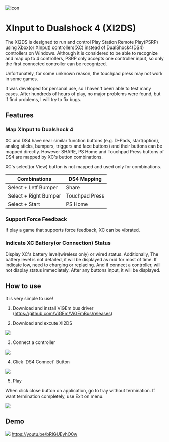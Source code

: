 ![icon](https://micro-artwork.github.io/images/projects/xi2ds/icon.png)

# XInput to Dualshock 4 (XI2DS)

The XI2DS is designed to run and control Play Station Remote Play(PSRP) using Xbox(or XInput) controllers(XC) instead of DualShock4(DS4) controllers on Windows. Although it is considered to be able to recognize and map up to 4 controllers, PSRP only accepts one controller input, so only the first connected controller can be recognized.

Unfortunately, for some unknown reason, the touchpad press may not work in some games.

It was developed for personal use, so I haven't been able to test many cases.  After hundreds of hours of play, no major problems were found, but if find problems, I will try to fix bugs.



## Features

### Map XInput to Dualshock 4

XC and DS4 have near similar function buttons (e.g. D-Pads, start(option), analog sticks, bumpers, triggers and face buttons) and their buttons can be mapped directly. However SHARE, PS Home and Touchpad Press buttons of DS4 are mapped by XC's button combinations.

XC's select(or View) button is not mapped and used only for combinations.

|Combinations|DS4 Mapping|
|-|-|
|Select + Letf Bumper|Share|
|Select + Right Bumper|Touchpad Press|
|Select + Start|PS Home|


### Support Force Feedback

If play a game that supports force feedback, XC can be vibrated.


### Indicate XC Battery(or Connection) Status

Display XC's battery level(wireless only) or wired status. Additionally, The battery level is not detailed, it will be displayed as mid for most of time. If indicate low, need to charging or replacing. And if connect a controller, will not diaplay status immediately. After any buttons input, it will be displayed.



## How to use
It is very simple to use!

1. Download and install ViGEm bus driver (https://github.com/ViGEm/ViGEmBus/releases)

2. Download and excute XI2DS

![](https://micro-artwork.github.io/images/projects/xi2ds/xi2ds_1.png)

3. Connect a controller

![](https://micro-artwork.github.io/images/projects/xi2ds/xi2ds_3.png)

4. Click 'DS4 Connect' Button

![](https://micro-artwork.github.io/images/projects/xi2ds/xi2ds_4.png)

5. Play

When click close button on application, go to tray without termination. If want termination completely, use Exit on menu.

![](https://micro-artwork.github.io/images/projects/xi2ds/xi2ds_6.png)

## Demo

![](https://micro-artwork.github.io/images/projects/xi2ds/demo.gif)
https://youtu.be/bRIGUEyhO0w

